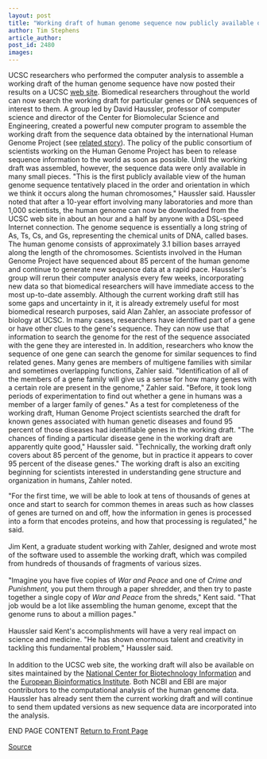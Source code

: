 ```yaml
---
layout: post
title: "Working draft of human genome sequence now publicly available on UCSC web site"
author: Tim Stephens
article_author: 
post_id: 2480
images:
---
```


<p>
  UCSC researchers who performed the computer analysis to assemble a working draft of the human genome sequence have now posted their results on a UCSC <a href="http://genome.ucsc.edu">web site</a>. Biomedical researchers throughout the world can now search the working draft for particular genes or DNA sequences of interest to them. A group led by David Haussler, professor of computer science and director of the Center for Biomolecular Science and Engineering, created a powerful new computer program to assemble the working draft from the sequence data obtained by the international Human Genome Project (see <a href="haussler.html">related story</a>). The policy of the public consortium of scientists working on the Human Genome Project has been to release sequence information to the world as soon as possible. Until the working draft was assembled, however, the sequence data were only available in many small pieces. "This is the first publicly available view of the human genome sequence tentatively placed in the order and orientation in which we think it occurs along the human chromosomes," Haussler said. Haussler noted that after a 10-year effort involving many laboratories and more than 1,000 scientists, the human genome can now be downloaded from the UCSC web site in about an hour and a half by anyone with a DSL-speed Internet connection. The genome sequence is essentially a long string of As, Ts, Cs, and Gs, representing the chemical units of DNA, called bases. The human genome consists of approximately 3.1 billion bases arrayed along the length of the chromosomes. Scientists involved in the Human Genome Project have sequenced about 85 percent of the human genome and continue to generate new sequence data at a rapid pace. Haussler's group will rerun their computer analysis every few weeks, incorporating new data so that biomedical researchers will have immediate access to the most up-to-date assembly. Although the current working draft still has some gaps and uncertainty in it, it is already extremely useful for most biomedical research purposes, said Alan Zahler, an associate professor of biology at UCSC. In many cases, researchers have identified part of a gene or have other clues to the gene's sequence. They can now use that information to search the genome for the rest of the sequence associated with the gene they are interested in. In addition, researchers who know the sequence of one gene can search the genome for similar sequences to find related genes. Many genes are members of multigene families with similar and sometimes overlapping functions, Zahler said. "Identification of all of the members of a gene family will give us a sense for how many genes with a certain role are present in the genome," Zahler said. "Before, it took long periods of experimentation to find out whether a gene in humans was a member of a larger family of genes." As a test for completeness of the working draft, Human Genome Project scientists searched the draft for known genes associated with human genetic diseases and found 95 percent of those diseases had identifiable genes in the working draft. "The chances of finding a particular disease gene in the working draft are apparently quite good," Haussler said. "Technically, the working draft only covers about 85 percent of the genome, but in practice it appears to cover 95 percent of the disease genes." The working draft is also an exciting beginning for scientists interested in understanding gene structure and organization in humans, Zahler noted.
</p>
<p>
  "For the first time, we will be able to look at tens of thousands of genes at once and start to search for common themes in areas such as how classes of genes are turned on and off, how the information in genes is processed into a form that encodes proteins, and how that processing is regulated," he said.<br>
  <br>
  Jim Kent, a graduate student working with Zahler, designed and wrote most of the software used to assemble the working draft, which was compiled from hundreds of thousands of fragments of various sizes.<br>
  <br>
  "Imagine you have five copies of <i>War and Peace</i> and one of <i>Crime and Punishment,</i> you put them through a paper shredder, and then try to paste together a single copy of <i>War and Peace</i> from the shreds," Kent said. "That job would be a lot like assembling the human genome, except that the genome runs to about a million pages."<br>
  <br>
  Haussler said Kent's accomplishments will have a very real impact on science and medicine. "He has shown enormous talent and creativity in tackling this fundamental problem," Haussler said.<br>
  <br>
  In addition to the UCSC web site, the working draft will also be available on sites maintained by the <a href="http://www.ncbi.nlm.nih.gov">National Center for Biotechnology Information</a> and the <a href="http://www.ebi.ac.uk/">European Bioinformatics Institute</a>. Both NCBI and EBI are major contributors to the computational analysis of the human genome data. Haussler has already sent them the current working draft and will continue to send them updated versions as new sequence data are incorporated into the analysis.<br>
</p>
<p>
  END PAGE CONTENT <a href="../../index.html">Return to Front Page</a> <img align="bottom" alt=" " border="0" height="1" src="../../images/trans.gif" width="385">
</p>
<p><a href="http://www1.ucsc.edu/currents/00-01/07-03/dna.html" title="Permalink to dna">Source</a></p>
